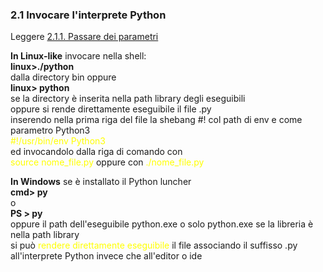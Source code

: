 <h3>2.1 Invocare l'interprete Python</h3> 

Leggere <a href="https://pytutorial-it.readthedocs.io/it/python3.13/interpreter.html#passare-dei-parametri" >2.1.1. Passare dei parametri</a>


<div class="hint" >

**In Linux-like** invocare nella shell: <br>
**linux>./python** <br>
dalla directory bin oppure <br>
**linux> python** <br> 
se la directory è inserita nella path library degli eseguibili 
<br> oppure si rende direttamente eseguibile il file .py 
<br> inserendo nella prima riga del file la shebang #! col path di env  e come parametro Python3
<br><span style=color:yellow>#!/usr/bin/env Python3</span>
<br> ed invocandolo dalla riga di comando con 
<br><span style=color:yellow>source nome_file.py</span> oppure con <span style=color:yellow>./nome_file.py

**In Windows** se è installato il Python luncher <br>
**cmd> py** <br>
o <br>
**PS > py** <br>
oppure il path dell'eseguibile python.exe o solo python.exe se la libreria è nella path library
<br> si può <span style=color:yellow>rendere direttamente eseguibile </span>il file associando il suffisso .py all'interprete Python invece che all'editor o ide
</div>